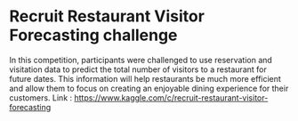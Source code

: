 # Recruit Restaurant Visitor Forecasting challenge
In this competition, participants were challenged to use reservation and visitation data to predict the total 
number of visitors to a restaurant for future dates. This information will help restaurants 
be much more efficient and allow them to focus on creating an enjoyable dining experience for their customers.
Link : https://www.kaggle.com/c/recruit-restaurant-visitor-forecasting

